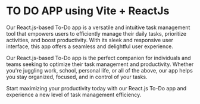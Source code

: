 # TO DO APP using Vite + ReactJs
Our React.js-based To-Do app is a versatile and intuitive task management tool that empowers users to efficiently manage their daily tasks, prioritize activities, and boost productivity. With its sleek and responsive user interface, this app offers a seamless and delightful user experience.

Our React.js-based To-Do app is the perfect companion for individuals and teams seeking to optimize their task management and productivity. Whether you're juggling work, school, personal life, or all of the above, our app helps you stay organized, focused, and in control of your tasks.

Start maximizing your productivity today with our React.js To-Do app and experience a new level of task management efficiency.
